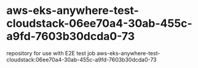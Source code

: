 # aws-eks-anywhere-test-cloudstack-06ee70a4-30ab-455c-a9fd-7603b30dcda0-73
repository for use with E2E test job aws-eks-anywhere-test-cloudstack:06ee70a4-30ab-455c-a9fd-7603b30dcda0-73
